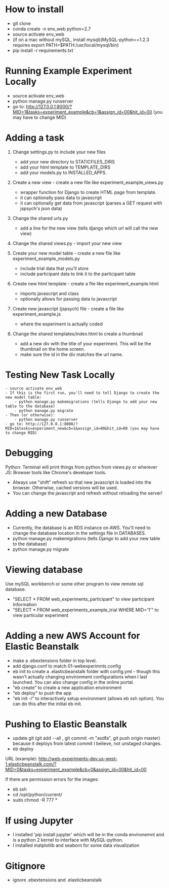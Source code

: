 # How to install
- git clone
- conda create -n env_web python=2.7
- source activate env_web
- (if on a mac without mySQL, install mysql)(MySQL-python==1.2.3 requires export PATH=$PATH:/usr/local/mysql/bin)
- pip install -r requirements.txt

# Running Example Experiment Locally

- source activate env_web
- python manage.py runserver
- go to: http://127.0.0.1:8000/?MID=1&tasks=experiment_example&cb=1&assign_id=00&hit_id=00 (you may have to change MID)

# Adding a task
1. Change settings.py to include your new files
	- add your new directory to STATICFILES_DIRS
	- add your html template to TEMPLATE_DIRS
	- add your models.py to INSTALLED_APPS.

2. Create a new view - create a new file like experiment_example_views.py
	- wrapper function for Django to create HTML page from template.
	- it can optionally pass data to javascript
	- it can optionally get data from javascript (parses a GET request with jspsych's json data)

3. Change the shared urls.py
	- add a line for the new view (tells django which url will call the new view)

4. Change the shared views.py
		- import your new view

5. Create your new model table - create a new file like experiment_example_models.py
	- include trial data that you'll store
	- include participant data to link it to the participant table

6. Create new html template - create a file like experiment_example.html
	- imports javascript and class
	- optionally allows for passing data to javascript

7. Create new javascript (jspsych) file - create a file like experiment_example.js
	- where the experiment is actually coded

8. Change the shared templates/index.html to create a thumbnail
	- add a new div with the title of your experiment. This will be the thumbnail on the home screen.
	- make sure the id in the div matches the url name.


# Testing New Task Locally
	- source activate env_web
	- If this is the first run, you'll need to tell Django to create the new model table:
		- python manage.py makemigrations (tells Django to add your new table to the database)
		- python manage.py migrate
	- Then (or otherwise):
		- python manage.py runserver
	- go to: http://127.0.0.1:8000/?MID=1&tasks=experiment_new&cb=1&assign_id=00&hit_id=00 (you may have to change MID)



# Debugging

Python: Terminal will print things from python from views.py or wherever
JS: Browser tools like Chrome's developer tools.
- Always use "shift" refresh so that new javascript is loaded into the browser. Otherwise, cached versions will be used.
- You can change the javascript and refresh without reloading the server!

# Adding a new Database
- Currently, the database is an RDS instance on AWS. You'll need to change the database location in the settings file in DATABASES.
- python manage.py makemigrations (tells Django to add your new table to the database)
- python manage.py migrate

# Viewing database
Use mySQL workbench or some other program to view remote sql database.
- "SELECT * FROM web_experiments_participant" to view participant Information
- "SELECT * FROM web_experiments_example_trial WHERE MID='1'" to view particular experiment

# Adding a new AWS Account for Elastic Beanstalk
- make a .ebextensions folder in top level.
- add django.conf to match 01-webexperimnts.config
- eb init to create a .elasticbeanstalk folder with config.yml - though this wasn't actually changing environment configurations when I last launched. You can also change config in the online portal. 
- "eb create" to create a new application environment
- "eb deploy" to push the app
- "eb init -i" to interactively setup environment (allows eb ssh option). You can do this after the initial eb init.

# Pushing to Elastic Beanstalk

- update git (git add --all , git commit -m "asdfa", git push origin master) because it deploys from latest commit I believe, not unstaged changes.
- eb deploy

URL (example): http://web-experiments-dev.us-west-1.elasticbeanstalk.com/?MID=0&tasks=experiment_example&cb=0&assign_id=00&hit_id=00



If there are permission errors for the images:
- eb ssh
- cd /opt/python/current/
- sudo chmod -R 777 *



# If using Jupyter
- I installed 'pip install jupyter' which will be in the conda environemnt and is a python 2 kernel to interface with MySQL-python.
- I installed matplotlib and seaborn for some data visualization

# Gitignore
- ignore .ebextensions and .elasticbeanstalk
